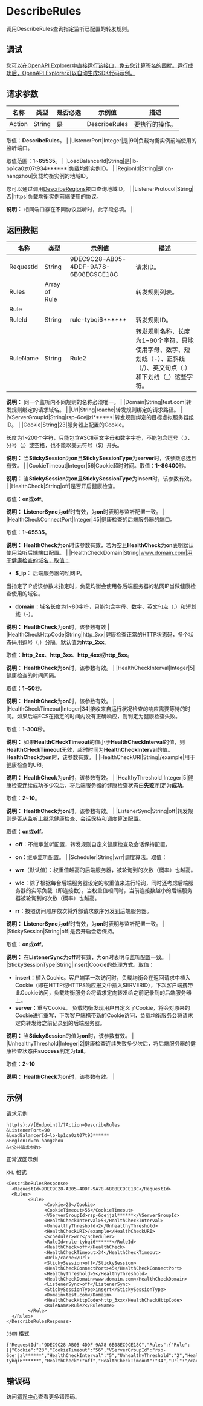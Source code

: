 # DescribeRules

调用DescribeRules查询指定监听已配置的转发规则。

## 调试

[您可以在OpenAPI Explorer中直接运行该接口，免去您计算签名的困扰。运行成功后，OpenAPI Explorer可以自动生成SDK代码示例。](https://api.aliyun.com/#product=Slb&api=DescribeRules&type=RPC&version=2014-05-15)

## 请求参数

|名称|类型|是否必选|示例值|描述|
|--|--|----|---|--|
|Action|String|是|DescribeRules|要执行的操作。

 取值：**DescribeRules**。 |
|ListenerPort|Integer|是|90|负载均衡实例前端使用的监听端口。

 取值范围：**1~65535**。 |
|LoadBalancerId|String|是|lb-bp1ca0zt07t934\*\*\*\*\*\*|负载均衡实例ID。 |
|RegionId|String|是|cn-hangzhou|负载均衡实例的地域ID。

 您可以通过调用[DescribeRegions](~~27584~~)接口查询地域ID。 |
|ListenerProtocol|String|否|https|负载均衡实例前端使用的协议。

 **说明：** 相同端口存在不同协议监听时，此字段必填。 |

## 返回数据

|名称|类型|示例值|描述|
|--|--|---|--|
|RequestId|String|9DEC9C28-AB05-4DDF-9A78-6B08EC9CE18C|请求ID。 |
|Rules|Array of Rule| |转发规则列表。 |
|Rule| | | |
|RuleId|String|rule-tybqi6\*\*\*\*\*\*|转发规则ID。 |
|RuleName|String|Rule2|转发规则名称，长度为1~80个字符，只能使用字母、数字、短划线（-）、正斜线（/）、英文句点（.）和下划线（\_）这些字符。

 **说明：** 同一个监听内不同规则的名称必须唯一。 |
|Domain|String|test.com|转发规则绑定的请求域名。 |
|Url|String|/cache|转发规则绑定的请求路径。 |
|VServerGroupId|String|rsp-6cejjzl\*\*\*\*\*\*|转发规则绑定的目标虚拟服务器组ID。 |
|Cookie|String|23|服务器上配置的Cookie。

 长度为1~200个字符，只能包含ASCII英文字母和数字字符，不能包含逗号（,）、分号（;）或空格，也不能以美元符号（$）开头。

 **说明：** 当**StickySession**为**on**且**StickySessionType**为**server**时，该参数必选且有效。 |
|CookieTimeout|Integer|56|Cookie超时时间。取值：**1~86400**秒。

 **说明：** 当**StickySession**为**on**且**StickySessionType**为**insert**时，该参数有效。 |
|HealthCheck|String|off|是否开启健康检查。

 取值：**on**或**off**。

 **说明：** **ListenerSync**为**off**时有效，为**on**时表明与监听配置一致。 |
|HealthCheckConnectPort|Integer|45|健康检查的后端服务器的端口。

 取值：**1~65535**。

 **说明：** **HealthCheck**为**on**时该参数有效，若为空且**HealthCheck**为**on**表明默认使用监听后端端口配置。 |
|HealthCheckDomain|String|www.domain.com|用于健康检查的域名，取值：

 -   **$\_ip**： 后端服务器的私网IP。

当指定了IP或该参数未指定时，负载均衡会使用各后端服务器的私网IP当做健康检查使用的域名。

-   **domain**：域名长度为1~80字符，只能包含字母、数字、英文句点（.）和短划线（-）。

 **说明：** **HealthCheck**为**on**时，该参数有效 |
|HealthCheckHttpCode|String|http\_3xx|健康检查正常的HTTP状态码，多个状态码用逗号（,）分隔。默认值为**http\_2xx**。

 取值：**http\_2xx**、**http\_3xx**、**http\_4xx**或**http\_5xx**。

 **说明：** **HealthCheck**为**on**时，该参数有效。 |
|HealthCheckInterval|Integer|5|健康检查的时间间隔。

 取值：**1~50**秒。

 **说明：** **HealthCheck**为**on**时，该参数有效。 |
|HealthCheckTimeout|Integer|34|接收来自运行状况检查的响应需要等待的时间。如果后端ECS在指定的时间内没有正确响应，则判定为健康检查失败。

 取值：**1-300**秒。

 **说明：** 如果**HealthCHeckTimeout**的值小于**HealthCheckInterval**的值，则**HealthCHeckTimeout**无效，超时时间为**HealthCheckInterval**的值。**HealthCheck**为**on**时，该参数有效。 |
|HealthCheckURI|String|/example|用于健康检查的URI。

 **说明：** **HealthCheck**为**on**时，该参数有效。 |
|HealthyThreshold|Integer|5|健康检查连续成功多少次后，将后端服务器的健康检查状态由**失败l**判定为**成功**。

 取值：**2~10**。

 **说明：** **HealthCheck**为**on**时，该参数有效。 |
|ListenerSync|String|off|转发规则是否从监听上继承健康检查、会话保持和调度算法配置。

 取值：**on**或**off**。

 -   **off**：不继承监听配置，转发规则自定义健康检查及会话保持配置。
-   **on**：继承监听配置。 |
|Scheduler|String|wrr|调度算法。取值：

 -   **wrr**（默认值）：权重值越高的后端服务器，被轮询到的次数（概率）也越高。
-   **wlc**：除了根据每台后端服务器设定的权重值来进行轮询，同时还考虑后端服务器的实际负载（即连接数）。当权重值相同时，当前连接数越小的后端服务器被轮询到的次数（概率）也越高。
-   **rr**：按照访问顺序依次将外部请求依序分发到后端服务器。

 **说明：** **ListenerSync**为**off**时有效，为**on**时表明与监听配置一致。 |
|StickySession|String|off|是否开启会话保持。

 取值：**on**或**off**。

 **说明：** 在**ListenerSync**为**off**时有效，为**on**时表明与监听配置一致。 |
|StickySessionType|String|insert|Cookie的处理方式。取值：

 -   **insert**：植入Cookie。客户端第一次访问时，负载均衡会在返回请求中植入Cookie（即在HTTP或HTTPS响应报文中插入SERVERID），下次客户端携带此Cookie访问，负载均衡服务会将请求定向转发给之前记录到的后端服务器上。
-   **server**：重写Cookie。 负载均衡发现用户自定义了Cookie，将会对原来的Cookie进行重写，下次客户端携带新的Cookie访问，负载均衡服务会将请求定向转发给之前记录到的后端服务器。

 **说明：** 当**StickySession**的值为**on**时，该参数有效。 |
|UnhealthyThreshold|Integer|2|健康检查连续失败多少次后，将后端服务器的健康检查状态由**success**判定为**fail**。

 取值：**2~10**

 **说明：** **HealthCheck**为**on**时，该参数有效。 |

## 示例

请求示例

```
http(s)://[Endpoint]/?Action=DescribeRules
&ListenerPort=90
&LoadBalancerId=lb-bp1ca0zt07t93******
&RegionId=cn-hangzhou
&<公共请求参数>
```

正常返回示例

`XML` 格式

```
<DescribeRulesResponse>
  <RequestId>9DEC9C28-AB05-4DDF-9A78-6B08EC9CE18C</RequestId>
  <Rules>
        <Rule>
              <Cookie>23</Cookie>
              <CookieTimeout>56</CookieTimeout>
              <VServerGroupId>rsp-6cejjzl******</VServerGroupId>
              <HealthCheckInterval>5</HealthCheckInterval>
              <UnhealthyThreshold>2</UnhealthyThreshold>
              <HealthCheckURI>/example</HealthCheckURI>
              <Scheduler>wrr</Scheduler>
              <RuleId>rule-tybqi6******</RuleId>
              <HealthCheck>off</HealthCheck>
              <HealthCheckTimeout>34</HealthCheckTimeout>
              <Url>/cache</Url>
              <StickySession>off</StickySession>
              <HealthCheckConnectPort>45</HealthCheckConnectPort>
              <HealthyThreshold>5</HealthyThreshold>
              <HealthCheckDomain>www.domain.com</HealthCheckDomain>
              <ListenerSync>off</ListenerSync>
              <StickySessionType>insert</StickySessionType>
              <Domain>test.com</Domain>
              <HealthCheckHttpCode>http_3xx</HealthCheckHttpCode>
              <RuleName>Rule2</RuleName>
        </Rule>
  </Rules>
</DescribeRulesResponse>
```

`JSON` 格式

```
{"RequestId":"9DEC9C28-AB05-4DDF-9A78-6B08EC9CE18C","Rules":{"Rule":[{"Cookie":"23","CookieTimeout":"56","VServerGroupId":"rsp-6cejjzl******","HealthCheckInterval":"5","UnhealthyThreshold":"2","HealthCheckURI":"/example","Scheduler":"wrr","RuleId":"rule-tybqi6******","HealthCheck":"off","HealthCheckTimeout":"34","Url":"/cache","StickySession":"off","HealthCheckConnectPort":"45","HealthyThreshold":"5","HealthCheckDomain":"www.domain.com","ListenerSync":"off","StickySessionType":"insert","Domain":"test.com","HealthCheckHttpCode":"http_3xx","RuleName":"Rule2"}]}}
```

## 错误码

访问[错误中心](https://error-center.aliyun.com/status/product/Slb)查看更多错误码。

